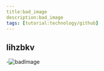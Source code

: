 ```yaml
---
title:bad_image
description:bad_image
tags: [tutorial:technology/github]
---
```

lihzbkv
-------
-![badImage](https://raw.githubusercontent.com/natallia-roi/newrepos/master/tutorials/folder/Untitled.png)

